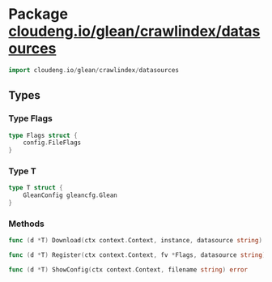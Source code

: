 # Package [cloudeng.io/glean/crawlindex/datasources](https://pkg.go.dev/cloudeng.io/glean/crawlindex/datasources?tab=doc)

```go
import cloudeng.io/glean/crawlindex/datasources
```


## Types
### Type Flags
```go
type Flags struct {
	config.FileFlags
}
```


### Type T
```go
type T struct {
	GleanConfig gleancfg.Glean
}
```

### Methods

```go
func (d *T) Download(ctx context.Context, instance, datasource string) error
```


```go
func (d *T) Register(ctx context.Context, fv *Flags, datasource string) error
```


```go
func (d *T) ShowConfig(ctx context.Context, filename string) error
```







